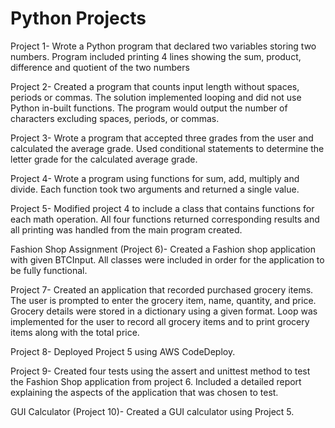 # Python Projects

Project 1- Wrote a Python program that declared two variables storing two numbers. Program included printing 4 lines showing the sum, product, difference and quotient of the two numbers

Project 2- Created a program that counts input length without spaces, periods or commas. The solution implemented looping and did not use Python in-built functions. The program would output the number of characters excluding spaces, periods, or commas.

Project 3- Wrote a program that accepted three grades from the user and calculated the average grade. Used conditional statements to determine the letter grade for the calculated average grade. 

Project 4- Wrote a program using functions for sum, add, multiply and divide. Each function took two arguments and returned a single value. 

Project 5- Modified project 4 to include a class that contains functions for each math operation. All four functions returned corresponding results and all printing was handled from the main program created. 

Fashion Shop Assignment (Project 6)- Created a Fashion shop application with given BTCInput. All classes were included in order for the application to be fully functional.

Project 7- Created an application that recorded purchased grocery items. The user is prompted to enter the grocery item, name, quantity, and price. Grocery details were stored in a dictionary using a given format. Loop was implemented for the user to record all grocery items and to print grocery items along with the total price.

Project 8- Deployed Project 5 using AWS CodeDeploy.

Project 9- Created four tests using the assert and unittest method to test the Fashion Shop application from project 6. Included a detailed report explaining the aspects of the application that was chosen to test.

GUI Calculator (Project 10)- Created a GUI calculator using Project 5.  
